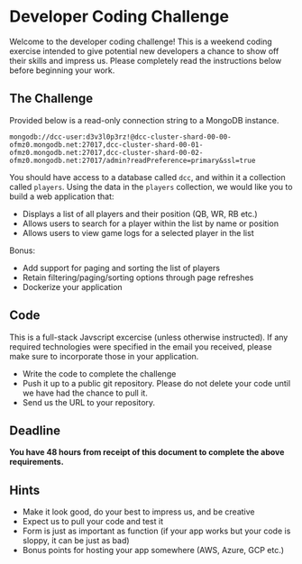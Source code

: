 # Developer Coding Challenge
Welcome to the developer coding challenge! This is a weekend coding exercise intended to give potential new developers a chance to show off their skills and impress us. Please completely read the instructions below before beginning your work.

## The Challenge
Provided below is a read-only connection string to a MongoDB instance.

`mongodb://dcc-user:d3v3l0p3rz!@dcc-cluster-shard-00-00-ofmz0.mongodb.net:27017,dcc-cluster-shard-00-01-ofmz0.mongodb.net:27017,dcc-cluster-shard-00-02-ofmz0.mongodb.net:27017/admin?readPreference=primary&ssl=true`

You should have access to a database called `dcc`, and within it a collection called `players`. Using the data in the `players` collection, we would like you to build a web application that:

* Displays a list of all players and their position (QB, WR, RB etc.)
* Allows users to search for a player within the list by name or position
* Allows users to view game logs for a selected player in the list

Bonus:
* Add support for paging and sorting the list of players
* Retain filtering/paging/sorting options through page refreshes
* Dockerize your application

## Code
This is a full-stack Javscript excercise (unless otherwise instructed). If any required technologies were specified in the email you received, please make sure to incorporate those in your application.

* Write the code to complete the challenge
* Push it up to a public git repository. Please do not delete your code until we have had the chance to pull it.
* Send us the URL to your repository.

## Deadline
__You have 48 hours from receipt of this document to complete the above requirements.__

## Hints

* Make it look good, do your best to impress us, and be creative
* Expect us to pull your code and test it
* Form is just as important as function (if your app works but your code is sloppy, it can be just as bad)
* Bonus points for hosting your app somewhere (AWS, Azure, GCP etc.)

